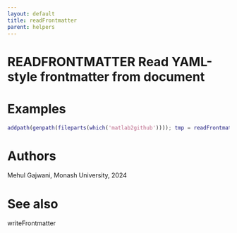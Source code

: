 ```yaml
---
layout: default
title: readFrontmatter
parent: helpers
---
```



 
# READFRONTMATTER Read YAML-style frontmatter from document
 
# Examples
```matlab
addpath(genpath(fileparts(which('matlab2github')))); tmp = readFrontmatter(fullfile(fileparts(which('matlab2github')), 'docs', 'm2md.md'));
```
 
# Authors

Mehul Gajwani, Monash University, 2024

 
# See also

writeFrontmatter

